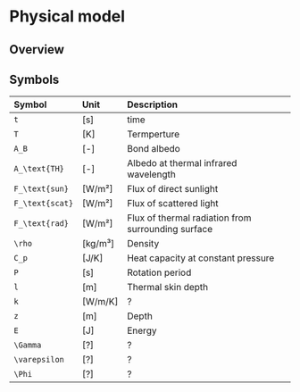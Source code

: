 # Physical model

## Overview



## Symbols

| Symbol | Unit | Description |
| :----- | :--- | :---------- |
| ``t`` | [s] | time |
| ``T`` | [K] | Termperture |
| ``A_B`` | [-] | Bond albedo |
| ``A_\text{TH}`` | [-] | Albedo at thermal infrared wavelength |
| ``F_\text{sun}`` | [W/m²] | Flux of direct sunlight |
| ``F_\text{scat}`` | [W/m²] | Flux of scattered light |
| ``F_\text{rad}`` | [W/m²] | Flux of thermal radiation from surrounding surface |
| ``\rho`` | [kg/m³] | Density |
| ``C_p`` | [J/K] | Heat capacity at constant pressure |
| ``P`` | [s] | Rotation period |
| ``l`` | [m] | Thermal skin depth |
| ``k`` | [W/m/K] | ? |
| ``z`` | [m] | Depth |
| ``E`` | [J] | Energy |
| ``\Gamma`` | [?] | ? |
| ``\varepsilon`` | [?] | ? |
| ``\Phi`` | [?] | ? |
